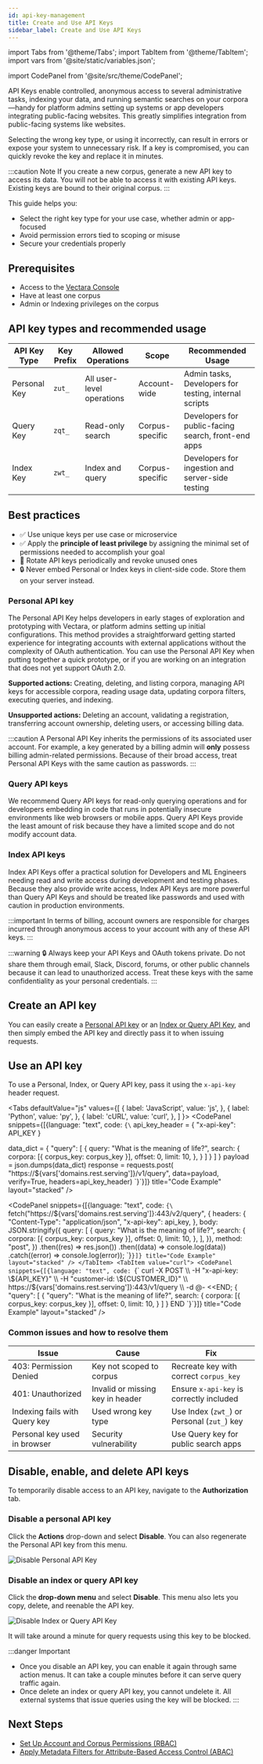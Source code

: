 ```yaml
---
id: api-key-management
title: Create and Use API Keys
sidebar_label: Create and Use API Keys
---
```


import Tabs from '@theme/Tabs';
import TabItem from '@theme/TabItem';
import vars from '@site/static/variables.json';

import CodePanel from '@site/src/theme/CodePanel';


API Keys enable controlled, anonymous access to several administrative tasks, 
indexing your data, and running semantic searches on your corpora—handy for 
platform admins setting up systems or app developers integrating public-facing 
websites. This greatly simplifies integration from public-facing systems like 
websites.

Selecting the wrong key type, or using it incorrectly, can result in errors 
or expose your system to unnecessary risk. If a key is compromised, you can 
quickly revoke the key and replace it in minutes.

:::caution Note
If you create a new corpus, generate a new API key to access its data. You 
will not be able to access it with existing API keys. Existing keys are bound 
to their original corpus.
:::

This guide helps you:
- Select the right key type for your use case, whether admin or app-focused
- Avoid permission errors tied to scoping or misuse
- Secure your credentials properly

## Prerequisites

- Access to the [Vectara Console](https://console.vectara.com)
- Have at least one corpus
- Admin or Indexing privileges on the corpus

## API key types and recommended usage

| API Key Type      | Key Prefix | Allowed Operations                  | Scope           | Recommended Usage                     |
|-------------------|------------|-------------------------------------|------------------|----------------------------------------|
| Personal Key      | `zut_`     | All user-level operations           | Account-wide     | Admin tasks, Developers for testing, internal scripts |
| Query Key         | `zqt_`     | Read-only search                    | Corpus-specific  | Developers for public-facing search, front-end apps   |
| Index Key         | `zwt_`     | Index and query                       | Corpus-specific  | Developers for ingestion and server-side testing       |

## Best practices

- ✅ Use unique keys per use case or microservice
- ✅ Apply the **principle of least privilege** by assigning the minimal set of 
  permissions needed to accomplish your goal
- 🔄 Rotate API keys periodically and revoke unused ones
- 🔒 Never embed Personal or Index keys in client-side code. Store them on your 
  server instead.

### Personal API key

The Personal API Key helps developers in early stages of exploration and 
prototyping with Vectara, or platform admins setting up initial configurations. 
This method provides a straightforward getting started experience for 
integrating accounts with external applications without the complexity of OAuth 
authentication. You can use the Personal API Key when putting together a quick 
prototype, or if you are working on an integration that does not yet support 
OAuth 2.0.

**Supported actions:** Creating, deleting, and listing corpora, managing API keys 
for accessible corpora, reading usage data, updating corpora filters, 
executing queries, and indexing.

**Unsupported actions:** Deleting an account, validating a registration, 
transferring account ownership, deleting users, or accessing billing data.

:::caution
A Personal API Key inherits the permissions of its associated user account. 
For example, a key generated by a billing admin will **only** possess 
billing admin-related permissions. Because of their broad access, treat 
Personal API Keys with the same caution as passwords.
:::

### Query API keys

We recommend Query API keys for read-only querying operations and for 
developers embedding in code that runs in potentially insecure environments 
like web browsers or mobile apps. Query API Keys provide the least amount of 
risk because they have a limited scope and do not modify account data.

### Index API keys

Index API Keys offer a practical solution for Developers and ML Engineers 
needing read and write access during development and testing phases. Because 
they also provide write access, Index API Keys are more powerful than Query 
API Keys and should be treated like passwords and used with caution in 
production environments.

:::important
In terms of billing, account owners are responsible for charges incurred 
through anonymous access to your account with any of these API keys.
:::

:::warning
:lock: Always keep your API Keys and OAuth tokens private. Do not share them 
through email, Slack, Discord, forums, or other public channels because it 
can lead to unauthorized access. Treat these keys with the same 
confidentiality as your personal credentials. 
:::

## Create an API key

You can easily create a [Personal API key](/docs/console-ui/personal-api-key) or 
an [Index or Query API Key](/docs/console-ui/index-and-query-api-keys), 
and then simply embed the API key and directly pass it to <Config v="names.product"/> when 
issuing requests. 

## Use an API key

To use a Personal, Index, or Query API key, pass it using the `x-api-key` 
header request.

<Tabs
  defaultValue="js"
  values={[
    { label: 'JavaScript', value: 'js', },
    { label: 'Python', value: 'py', },
    { label: 'cURL', value: 'curl', },
  ]
}>
<TabItem value="py">
<CodePanel snippets={[{language: "text", code: `{\`
api_key_header = {
    "x-api-key": API_KEY
}
 
data_dict = {
    "query": [
        {
         query: "What is the meaning of life?",
           search: {
            corpora: [{ corpus_key: corpus_key }],
            offset: 0,
            limit: 10,
        },
                }
            ]
        }
    ]
}
payload = json.dumps(data_dict)
response = requests.post(
    "https://\${vars['domains.rest.serving']}/v1/query",
    data=payload,
    verify=True,
    headers=api_key_header)
\`}`}]} title="Code Example" layout="stacked" />

</TabItem>
<TabItem value="js">

<CodePanel snippets={[{language: "text", code: `{\`
fetch("https://\${vars['domains.rest.serving']}:443/v2/query", {
  headers: {
    "Content-Type": "application/json",
    "x-api-key": api_key,
  },
  body: JSON.stringify({
    query: [
      {
        query: "What is the meaning of life?",
        search: {
          corpora: [{ corpus_key: corpus_key }],
          offset: 0,
          limit: 10,
      },
    ],
  }),
  method: "post",
})
  .then((res) => res.json())
  .then((data) => console.log(data))
  .catch((error) => console.log(error));
\`}`}]} title="Code Example" layout="stacked" />
</TabItem>
<TabItem value="curl">
<CodePanel snippets={[{language: "text", code: `{\`
curl -X POST \\\\
  -H "x-api-key: \\\${API_KEY}" \\\\
  -H "customer-id: \\\${CUSTOMER_ID}" \\\\
  https://\${vars['domains.rest.serving']}:443/v1/query \\\\
  -d @- <<END;
  {
    "query": [
      { "query": "What is the meaning of life?",
         search: {
          corpora: [{ corpus_key: corpus_key }],
          offset: 0,
          limit: 10,
      }
    ]
  }
END
\`}`}]} title="Code Example" layout="stacked" />

</TabItem>
</Tabs>

### Common issues and how to resolve them
| Issue                            | Cause                                      | Fix                                               |
|----------------------------------|--------------------------------------------|----------------------------------------------------|
| 403: Permission Denied           | Key not scoped to corpus                   | Recreate key with correct `corpus_key`             |
| 401: Unauthorized                | Invalid or missing key in header           | Ensure `x-api-key` is correctly included           |
| Indexing fails with Query key   | Used wrong key type                        | Use Index (`zwt_`) or Personal (`zut_`) key        |
| Personal key used in browser    | Security vulnerability                     | Use Query key for public search apps               |


## Disable, enable, and delete API keys

To temporarily disable access to an API key, navigate to the **Authorization** tab. 

### Disable a personal API key

Click the **Actions** drop-down and select **Disable**. You can also regenerate 
the Personal API key from this menu.

![Disable Personal API Key](/img/disable_personal_api_key.png)

### Disable an index or query API key

Click the **drop-down menu** and select **Disable**. This menu also lets you 
copy, delete, and reenable the API key.

![Disable Index or Query API Key](/img/disable_index_query_api_key.png)

It will take around a minute for query requests using this key to be blocked.

:::danger Important
* Once you disable an API key, you can enable it again through same action 
  menus. It can take a couple minutes before it can serve query traffic again.
* Once delete an index or query API key, you cannot undelete it. All external 
  systems that issue queries using the key will be blocked.
:::


## Next Steps

- [Set Up Account and Corpus Permissions (RBAC)](/docs/learn/authentication/role-based-access-control)
- [Apply Metadata Filters for Attribute-Based Access Control (ABAC)](/docs/learn/authentication/attribute-based-access-control)

